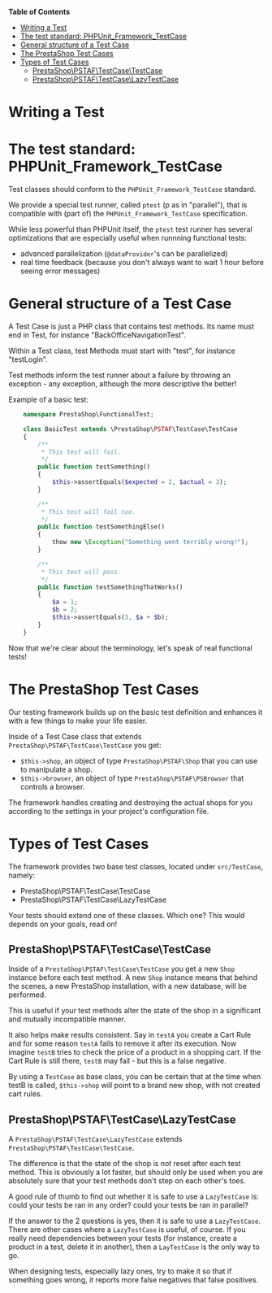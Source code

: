 <!-- START doctoc generated TOC please keep comment here to allow auto update -->
<!-- DON'T EDIT THIS SECTION, INSTEAD RE-RUN doctoc TO UPDATE -->
**Table of Contents**

- [Writing a Test](#writing-a-test)
- [The test standard: PHPUnit_Framework_TestCase](#the-test-standard-phpunit_framework_testcase)
- [General structure of a Test Case](#general-structure-of-a-test-case)
- [The PrestaShop Test Cases](#the-prestashop-test-cases)
- [Types of Test Cases](#types-of-test-cases)
  - [PrestaShop\PSTAF\TestCase\TestCase](#PrestaShop\PSTAF\TestCase\testcase)
  - [PrestaShop\PSTAF\TestCase\LazyTestCase](#PrestaShop\PSTAF\TestCase\lazytestcase)

<!-- END doctoc generated TOC please keep comment here to allow auto update -->

Writing a Test
==============
# The test standard: PHPUnit_Framework_TestCase
Test classes should conform to the `PHPUnit_Framework_TestCase` standard.

We provide a special test runner, called `ptest` (p as in "parallel"), that is compatible with (part of) the `PHPUnit_Framework_TestCase` specification.

While less powerful than PHPUnit itself, the `ptest` test runner has several optimizations that are especially useful when runnning functional tests:
- advanced parallelization (`@dataProvider`'s can be parallelized)
- real time feedback (because you don't always want to wait 1 hour before seeing error messages)

# General structure of a Test Case
A Test Case is just a PHP class that contains test methods. Its name must end in Test, for instance "BackOfficeNavigationTest".

Within a Test class, test Methods must start with "test", for instance "testLogin".

Test methods inform the test runner about a failure by throwing an exception - any exception, although the more descriptive the better!

Example of a basic test:
```php
    namespace PrestaShop\FunctionalTest;

    class BasicTest extends \PrestaShop\PSTAF\TestCase\TestCase
    {
        /**
         * This test will fail.
         */
        public function testSomething()
        {
            $this->assertEquals($expected = 2, $actual = 3);
        }

        /**
         * This test will fail too.
         */
        public function testSomethingElse()
        {
            thow new \Exception("Something went terribly wrong!");
        }

        /**
         * This test will pass.
         */
        public function testSomethingThatWorks()
        {
            $a = 1;
            $b = 2;
            $this->assertEquals(3, $a + $b);
        }
    }
```

Now that we're clear about the terminology, let's speak of real functional tests!

# The PrestaShop Test Cases
Our testing framework builds up on the basic test definition and enhances it with a few things to make your life easier.

Inside of a Test Case class that extends `PrestaShop\PSTAF\TestCase\TestCase` you get:
- `$this->shop`, an object of type `PrestaShop\PSTAF\Shop` that you can use to manipulate a shop.
- `$this->browser`, an object of type `PrestaShop\PSTAF\PSBrowser` that controls a browser.

The framework handles creating and destroying the actual shops for you according to the settings in your project's configuration file.

# Types of Test Cases
The framework provides two base test classes, located under `src/TestCase`, namely:
- PrestaShop\PSTAF\TestCase\TestCase
- PrestaShop\PSTAF\TestCase\LazyTestCase

Your tests should extend one of these classes. Which one?
This would depends on your goals, read on!

## PrestaShop\PSTAF\TestCase\TestCase
Inside of a `PrestaShop\PSTAF\TestCase\TestCase` you get a new `Shop` instance before each test method. A new `Shop` instance means that behind the scenes, a new PrestaShop installation, with a new database, will be performed. 

This is useful if your test methods alter the state of the shop in a significant and mutually incompatible manner.

It also helps make results consistent. Say in `testA` you create a Cart Rule and for some reason `testA` fails to remove it after its execution. Now imagine `testB` tries to check the price of a product in a shopping cart. If the Cart Rule is still there, `testB` may fail - but this is a false negative.

By using a `TestCase` as base class, you can be certain that at the time when testB is called, `$this->shop` will point to a brand new shop, with not created cart rules.

##  PrestaShop\PSTAF\TestCase\LazyTestCase
A `PrestaShop\PSTAF\TestCase\LazyTestCase` extends `PrestaShop\PSTAF\TestCase\TestCase`.

The difference is that the state of the shop is not reset after each test method. This is obviously a lot faster, but should only be used when you are absolutely sure that your test methods don't step on each other's toes.

A good rule of thumb to find out whether it is safe to use a `LazyTestCase` is: could your tests be ran in any order? could your tests be ran in parallel?

If the answer to the 2 questions is yes, then it is safe to use a `LazyTestCase`.  There are other cases where a `LazyTestCase` is useful, of course. If you really need dependencies between your tests (for instance, create a product in a test, delete it in another), then a `LayTestCase` is the only way to go.

When designing tests, especially lazy ones, try to make it so that if something goes wrong, it reports more false negatives that false positives.



